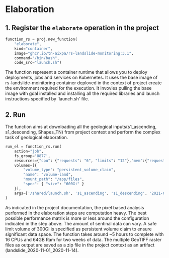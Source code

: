 # Elaboration

## 1. Register the `elaborate` operation in the project

```python
function_rs = proj.new_function(
    "elaborate",
    kind="container",
    image="ghcr.io/tn-aixpa/rs-landslide-monitoring:3.1",
    command="/bin/bash",
    code_src="launch.sh")
```

The function represent a container runtime that allows you to deploy deployments, jobs and services on Kubernetes. It uses the base image of rs-landslide-moinitoring container deploved in the context of project create the environment required for the execution. It invovles pulling the base image with gdal installed and installing all the required libraries and launch instructions specified by 'launch.sh' file.

## 2. Run

The function aims at downloading all the geological inputs(s1_ascending, s1_descending, Shapes_TN) from project context and perform the complex task of geological elaboration.

```python
run_el = function_rs.run(
    action="job",
    fs_group='8877',
    resources={"cpu": {"requests": "6", "limits": "12"},"mem":{"requests": "32Gi", "limits": "64Gi"}},
    volumes=[{
        "volume_type": "persistent_volume_claim",
        "name": "volume-land",
        "mount_path": "/app/files",
        "spec": { "size": "600Gi" }
    }],
    args=['/shared/launch.sh', 's1_ascending', 's1_descending', '2021-03-01', '2021-07-30', 'landslide_2020-11-01_2020-11-14', 'Shapes_TN', 'ammprv_v.shp', 'Map','POLYGON ((10.595369 45.923394, 10.644894 45.923394, 10.644894 45.945838, 10.595369 45.945838, 10.595369 45.923394))']
)
```

As indicated in the project documentation, the pixel based analysis performed in the elaboration steps are computation heavy. The best possible performance matrix is more or less around the configuration indicated in the step above. The amount of sentinal data can vary. A safe limit volume of 300Gi is specified as persistent volume claim to ensure significant data space. The function takes around ~5 hours to complete with 16 CPUs and 64GB Ram for two weeks of data. The multiple GeoTIFF raster files as output are saved as a zip file in the project context as an artifact (landslide_2020-11-01_2020-11-14).
